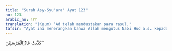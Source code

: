 ```yaml
---
title: "Surah Asy-Syu'ara' Ayat 123"
no: 123
arabic_no: ١٢٣
translation: "(Kaum) ‘Ad telah mendustakan para rasul."
tafsir: "Ayat ini menerangkan bahwa Allah mengutus Nabi Hud a.s. kepada kaum 'Ad tetapi mereka mendustakan dan mengingkari seruannya. 'Ad adalah nama suatu kaum, yang diambil dari nama nenek moyang mereka yang bernama 'ad. 'ad adalah salah seorang keturunan Sam bin Nuh. Nabi Hud sendiri termasuk salah seorang keturunan 'ad, yaitu Hud bin Abdullah bin Rabah bin Khulud bin 'ad. Itulah sebabnya di dalam ayat ini Nabi Hud disebut saudara dari kaum 'ad, yang maksudnya Nabi Hud termasuk salah seorang warga kaum 'ad.\n\nKaum 'ad bertempat tinggal di al-Ahqaf, yang sekarang dikenal dengan nama Sahara al-Ahqaf. Sekarang daerah ini termasuk salah satu bagian dari kerajaan Arab Saudi bagian selatan. Al-Ahqaf terletak di sebelah utara Hadramaut, sebelah timur laut Yaman, sebelah selatan Nejed dan sebelah barat Oman. Sekarang tempat itu dinamai juga ar-Rab' al-Khali artinya \"tempat yang kosong\" karena memang tempat itu telah kosong, tidak didiami orang. Dalam peta biasanya ditulis Rub' al-Khali, itu salah, yang betul Rab' bukan Rub'.\n\nKaum 'ad pada mulanya beragama tauhid, agama yang dianut nenek moyang mereka dan sesuai pula dengan fitrah manusia. Akan tetapi, setelah kerajaan mereka meluas dan membesar akibat penaklukan bangsa-bangsa lain di sekitarnya, mereka menjadi sombong dan menyembah patung-patung. Patung-patung yang disembah itu adalah patung-patung pemimpin mereka, yang pada mulanya dibuat hanya untuk menghormati dan mengenang jasa-jasa mereka. Namun demikian, lama-kelamaan patung itu mereka sembah. Ada tiga buah patung yang mereka sembah, yaitu Saba', Samud, dan Haba. Untuk mengembalikan mereka kepada agama yang benar, Allah mengutus seorang rasul kepada mereka, yaitu Nabi Hud, yang termasuk salah seorang dari warga mereka juga."
---
```

كَذَّبَتْ عَادُ ِۨالْمُرْسَلِيْنَ ۖ 